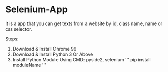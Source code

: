 # Selenium-App
It is a app that you can get texts from a website by id, class name, name or css selector.

Steps:

1) Download & Install Chrome 96
2) Download & Install Python 3 Or Above
3) Install Python Module Using CMD: pyside2, selenium
'''
pip install moduleName
'''
